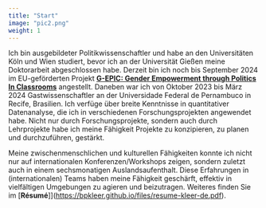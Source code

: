 ```yaml
---
title: "Start"
image: "pic2.png"
weight: 1
---
```


Ich bin ausgebildeter Politikwissenschaftler und habe an den Universitäten Köln und Wien studiert, bevor ich an der Universität Gießen meine Doktorarbeit abgeschlossen habe. Derzeit bin ich noch bis September 2024 im EU-geförderten Projekt [**G-EPIC: Gender Empowerment through Politics In Classrooms**](https://g-epic.eu) angestellt. Daneben war ich von Oktober 2023 bis März 2024 Gastwissenschaftler an der Universidade Federal de Pernambuco in Recife, Brasilien. Ich verfüge über breite Kenntnisse in quantitativer Datenanalyse, die ich in verschiedenen Forschungsprojekten angewendet habe. Nicht nur durch Forschungsprojekte, sondern auch durch Lehrprojekte habe ich meine Fähigkeit Projekte zu konzipieren, zu planen und durchzuführen, gestärkt. 

Meine zwischenmenschlichen und kulturellen Fähigkeiten konnte ich nicht nur auf internationalen Konferenzen/Workshops zeigen, sondern zuletzt auch in einem sechsmonatigen Auslandsaufenthalt. Diese Erfahrungen in (internationalen) Teams haben meine Fähigkeit geschärft, effektiv in vielfältigen Umgebungen zu agieren und beizutragen. Weiteres finden Sie im [**Résumé**]](https://bpkleer.github.io/files/resume-kleer-de.pdf).


